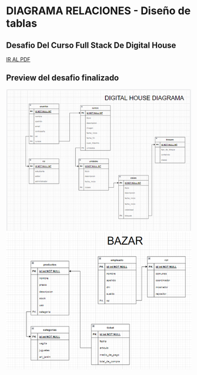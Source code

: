 # DIAGRAMA RELACIONES - Diseño de tablas
## Desafio Del Curso Full Stack De Digital House

<a href="https://github.com/Kaiael24/DB_Diagramas-Script/blob/master/Desafio/diseñoTablas.pdf">IR AL PDF</a>

## Preview del desafio finalizado

<img src="https://github.com/Kaiael24/DB_Diagramas-Script/blob/master/diagram1.PNG">

<img src="https://github.com/Kaiael24/DB_Diagramas-Script/blob/master/diagram2.PNG">

